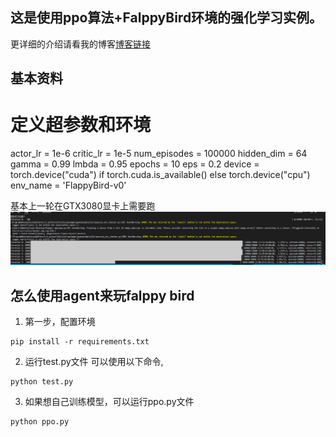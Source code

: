 ## 这是使用ppo算法+FalppyBird环境的强化学习实例。
更详细的介绍请看我的博客[博客链接](https://chenlidbk.xyz/2024/04/30/tiankeng6/)

## 基本资料
# 定义超参数和环境
actor_lr = 1e-6
critic_lr = 1e-5
num_episodes = 100000
hidden_dim = 64
gamma = 0.99
lmbda = 0.95
epochs = 10
eps = 0.2
device = torch.device("cuda") if torch.cuda.is_available() else torch.device("cpu")
env_name = 'FlappyBird-v0'

基本上一轮在GTX3080显卡上需要跑
![训练过程](img/img1.png)


## 怎么使用agent来玩falppy bird
1. 第一步，配置环境
```
pip install -r requirements.txt
```

2. 运行test.py文件 可以使用以下命令,
```
python test.py
```

3. 如果想自己训练模型，可以运行ppo.py文件
```
python ppo.py
```

